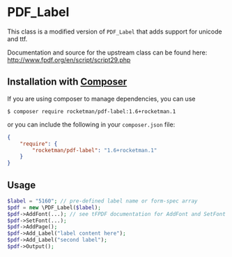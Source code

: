 # PDF_Label

This class is a modified version of `PDF_Label` that adds support for
unicode and ttf.

Documentation and source for the upstream class can be found here:
http://www.fpdf.org/en/script/script29.php


## Installation with [Composer](https://packagist.org/packages/rocketman/pdf-label)

If you are using composer to manage dependencies, you can use

    $ composer require rocketman/pdf-label:1.6+rocketman.1

or you can include the following in your `composer.json` file:

```json
{
    "require": {
        "rocketman/pdf-label": "1.6+rocketman.1"
    }
}
```

## Usage

```php
$label = "5160"; // pre-defined label name or form-spec array
$pdf = new \PDF_Label($label);
$pdf->AddFont(...); // see tFPDF documentation for AddFont and SetFont
$pdf->SetFont(...);
$pdf->AddPage();
$pdf->Add_Label("label content here");
$pdf->Add_Label("second label");
$pdf->Output();
```
